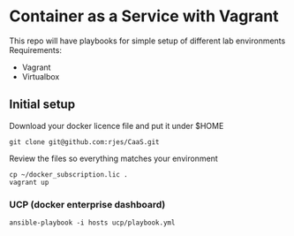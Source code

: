 # Container as a Service with Vagrant

This repo will have playbooks for simple setup of different lab environments
Requirements:
- Vagrant
- Virtualbox

## Initial setup
Download your docker licence file and put it under $HOME
```
git clone git@github.com:rjes/CaaS.git
```
Review the files so everything matches your environment 
```
cp ~/docker_subscription.lic .
vagrant up
```
### UCP (docker enterprise dashboard)
```
ansible-playbook -i hosts ucp/playbook.yml
```

